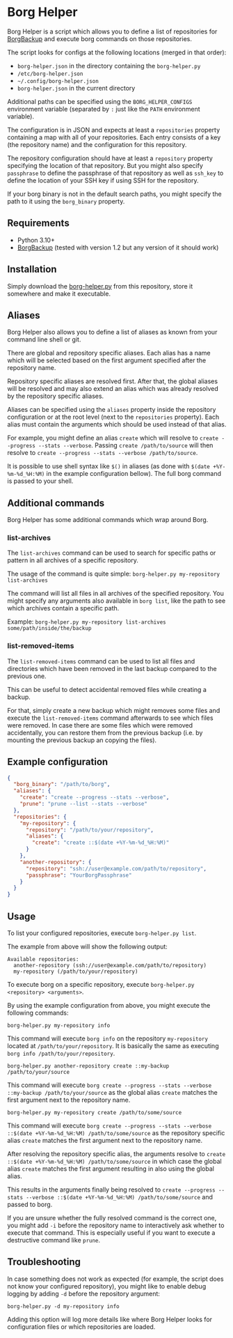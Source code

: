 # Borg Helper

Borg Helper is a script which allows you to define a list of repositories for [BorgBackup](https://www.borgbackup.org) and execute borg commands on those repositories.

The script looks for configs at the following locations (merged in that order):

* `borg-helper.json` in the directory containing the `borg-helper.py`
* `/etc/borg-helper.json`
* `~/.config/borg-helper.json`
* `borg-helper.json` in the current directory

Additional paths can be specified using the `BORG_HELPER_CONFIGS` environment variable (separated by `:` just like the `PATH` environment variable).

The configuration is in JSON and expects at least a `repositories` property containing a map with all of your repositories. Each entry consists of a key (the repository name) and the configuration for this repository.

The repository configuration should have at least a `repository` property specifying the location of that repository. But you might also specify `passphrase` to define the passphrase of that repository as well as `ssh_key` to define the location of your SSH key if using SSH for the repository.

If your borg binary is not in the default search paths, you might specify the path to it using the `borg_binary` property.

## Requirements

* Python 3.10+
* [BorgBackup](https://www.borgbackup.org) (tested with version 1.2 but any version of it should work)

## Installation

Simply download the [borg-helper.py](borg-helper.py) from this repository, store it somewhere and make it executable.

## Aliases

Borg Helper also allows you to define a list of aliases as known from your command line shell or git.

There are global and repository specific aliases. Each alias has a name which will be selected based on the first argument specified after the repository name.

Repository specific aliases are resolved first. After that, the global aliases will be resolved and may also extend an alias which was already resolved by the repository specific aliases.

Aliases can be specified using the `aliases` property inside the repository configuration or at the root level (next to the `repositories` property). Each alias must contain the arguments which should be used instead of that alias.

For example, you might define an alias `create` which will resolve to `create --progress --stats --verbose`. Passing `create /path/to/source` will then resolve to `create --progress --stats --verbose /path/to/source`.

It is possible to use shell syntax like `$()` in aliases (as done with `$(date +%Y-%m-%d_%H:%M)` in the example configuration bellow). The full borg command is passed to your shell.

## Additional commands

Borg Helper has some additional commands which wrap around Borg.

### list-archives

The `list-archives` command can be used to search for specific paths or pattern in all archives of a specific repository.

The usage of the command is quite simple: `borg-helper.py my-repository list-archives`

The command will list all files in all archives of the specified repository. You might specify any arguments also available in `borg list`, like the path to see which archives contain a specific path.

Example: `borg-helper.py my-repository list-archives some/path/inside/the/backup`

### list-removed-items

The `list-removed-items` command can be used to list all files and directories which have been removed in the last backup compared to the previous one.

This can be useful to detect accidental removed files while creating a backup.

For that, simply create a new backup which might removes some files and execute the `list-removed-items` command afterwards to see which files were removed. In case there are some files which were removed accidentally, you can restore them from the previous backup (i.e. by mounting the previous backup an copying the files).

## Example configuration

```json
{
  "borg_binary": "/path/to/borg",
  "aliases": {
    "create": "create --progress --stats --verbose",
    "prune": "prune --list --stats --verbose"
  },
  "repositories": {
    "my-repository": {
      "repository": "/path/to/your/repository",
      "aliases": {
        "create": "create ::$(date +%Y-%m-%d_%H:%M)"
      }
    },
    "another-repository": {
      "repository": "ssh://user@example.com/path/to/repository",
      "passphrase": "YourBorgPassphrase"
    }
  }
}
```

## Usage

To list your configured repositories, execute `borg-helper.py list`.

The example from above will show the following output:
```
Available repositories:
  another-repository (ssh://user@example.com/path/to/repository)
  my-repository (/path/to/your/repository)
```

To execute borg on a specific repository, execute `borg-helper.py <repository> <arguments>`.

By using the example configuration from above, you might execute the following commands:

```
borg-helper.py my-repository info
```

This command will execute `borg info` on the repository `my-repository` located at `/path/to/your/repository`. It is basically the same as executing `borg info /path/to/your/repository`.

```
borg-helper.py another-repository create ::my-backup /path/to/your/source
```

This command will execute `borg create --progress --stats --verbose ::my-backup /path/to/your/source` as the global alias `create` matches the first argument next to the repository name.

```
borg-helper.py my-repository create /path/to/some/source
```

This command will execute `borg create --progress --stats --verbose ::$(date +%Y-%m-%d_%H:%M) /path/to/some/source` as the repository specific alias `create` matches the first argument next to the repository name.

After resolving the repository specific alias, the arguments resolve to `create ::$(date +%Y-%m-%d_%H:%M) /path/to/some/source` in which case the global alias `create` matches the first argument resulting in also using the global alias.

This results in the arguments finally being resolved to `create --progress --stats --verbose ::$(date +%Y-%m-%d_%H:%M) /path/to/some/source` and passed to borg.

If you are unsure whether the fully resolved command is the correct one, you might add `-i` before the repository name to interactively ask whether to execute that command. This is especially useful if you want to execute a destructive command like `prune`.

## Troubleshooting

In case something does not work as expected (for example, the script does not know your configured repository), you might like to enable debug logging by adding `-d` before the repository argument:

```
borg-helper.py -d my-repository info
```

Adding this option will log more details like where Borg Helper looks for configuration files or which repositories are loaded.
